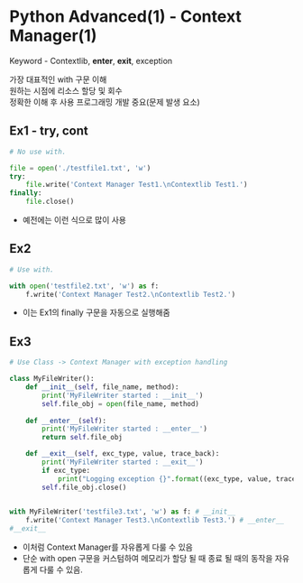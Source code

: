 # Python Advanced(1) - Context Manager(1) 
Keyword - Contextlib, __enter__, __exit__, exception


가장 대표적인 with 구문 이해  
원하는 시점에 리소스 할당 및 회수  
정확한 이해 후 사용 프로그래밍 개발 중요(문제 발생 요소)

## Ex1 - try, cont
```python
# No use with.

file = open('./testfile1.txt', 'w')
try:
    file.write('Context Manager Test1.\nContextlib Test1.')
finally:
    file.close()
```
- 예전에는 이런 식으로 많이 사용
## Ex2
```python
# Use with.

with open('testfile2.txt', 'w') as f:
    f.write('Context Manager Test2.\nContextlib Test2.')
```
- 이는 Ex1의 finally 구문을 자동으로 실행해줌

## Ex3
```python
# Use Class -> Context Manager with exception handling

class MyFileWriter():
    def __init__(self, file_name, method):
        print('MyFileWriter started : __init__')
        self.file_obj = open(file_name, method)
        
    def __enter__(self):
        print('MyFileWriter started : __enter__')
        return self.file_obj

    def __exit__(self, exc_type, value, trace_back):
        print('MyFileWriter started : __exit__')
        if exc_type:
            print("Logging exception {}".format((exc_type, value, trace_back)))
        self.file_obj.close()
        

with MyFileWriter('testfile3.txt', 'w') as f: # __init__
    f.write('Context Manager Test3.\nContextlib Test3.') # __enter__
#__exit__
```
- 이처럼 Context Manager를 자유롭게 다룰 수 있음
- 단순 with open 구문을 커스텀하여 메모리가 할당 될 때 종료 될 때의 동작을 자유롭게 다룰 수 있음.